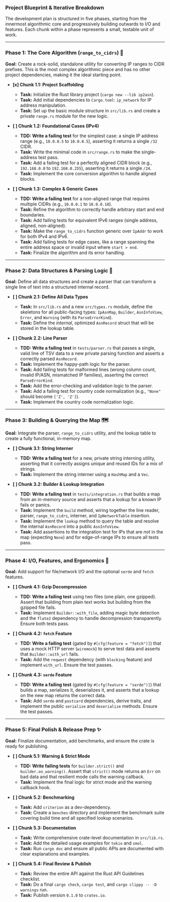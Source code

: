 ### Project Blueprint & Iterative Breakdown

The development plan is structured in five phases, starting from the innermost
algorithmic core and progressively building outwards to I/O and features. Each
chunk within a phase represents a small, testable unit of work.

---

### **Phase 1: The Core Algorithm (`range_to_cidrs`)** 🧠

**Goal:** Create a rock-solid, standalone utility for converting IP ranges to CIDR prefixes. This is the most complex algorithmic piece and has no other project dependencies, making it the ideal starting point.

* **[x] Chunk 1.1: Project Scaffolding**
    * **Task:** Initialize the Rust library project (`cargo new --lib ip2asn`).
    * **Task:** Add initial dependencies to `Cargo.toml`: `ip_network` for IP address manipulation.
    * **Task:** Set up the basic module structure in `src/lib.rs` and create a private `range.rs` module for the new logic.

* **[ ] Chunk 1.2: Foundational Cases (IPv4)**
    * **TDD: Write a failing test** for the simplest case: a single IP address range (e.g., `10.0.0.5` to `10.0.0.5`), asserting it returns a single `/32` CIDR.
    * **Task:** Write the minimal code in `src/range.rs` to make the single-address test pass.
    * **Task:** Add a failing test for a perfectly aligned CIDR block (e.g., `192.168.0.0` to `192.168.0.255`), asserting it returns a single `/24`.
    * **Task:** Implement the core conversion algorithm to handle aligned blocks.

* **[ ] Chunk 1.3: Complex & Generic Cases**
    * **TDD: Write a failing test** for a non-aligned range that requires multiple CIDRs (e.g., `10.0.0.1` to `10.0.0.10`).
    * **Task:** Refine the algorithm to correctly handle arbitrary start and end boundaries.
    * **Task:** Add failing tests for equivalent IPv6 ranges (single address, aligned, non-aligned).
    * **Task:** Make the `range_to_cidrs` function generic over `IpAddr` to work for both IPv4 and IPv6.
    * **Task:** Add failing tests for edge cases, like a range spanning the entire address space or invalid input where `start > end`.
    * **Task:** Finalize the algorithm and its error handling.

---

### **Phase 2: Data Structures & Parsing Logic** 📝

**Goal:** Define all data structures and create a parser that can transform a single line of text into a structured internal record.

* **[ ] Chunk 2.1: Define All Data Types**
    * **Task:** In `src/lib.rs` and a new `src/types.rs` module, define the skeletons for all public-facing types: `IpAsnMap`, `Builder`, `AsnInfoView`, `Error`, and `Warning` (with its `ParseErrorKind`).
    * **Task:** Define the *internal*, optimized `AsnRecord` struct that will be stored in the lookup table.

* **[ ] Chunk 2.2: Line Parser**
    * **TDD: Write a failing test** in `tests/parser.rs` that passes a single, valid line of TSV data to a new private parsing function and asserts a correctly parsed `AsnRecord`.
    * **Task:** Implement the happy-path logic for the parser.
    * **Task:** Add failing tests for malformed lines (wrong column count, invalid IP/ASN, mismatched IP families), asserting the correct `ParseErrorKind`.
    * **Task:** Add the error-checking and validation logic to the parser.
    * **Task:** Add a failing test for country code normalization (e.g., `"None"` should become `['Z', 'Z']`).
    * **Task:** Implement the country code normalization logic.

---

### **Phase 3: Building & Querying the Map** 🗺️

**Goal:** Integrate the parser, `range_to_cidrs` utility, and the lookup table to create a fully functional, in-memory map.

* **[ ] Chunk 3.1: String Interner**
    * **TDD: Write a failing test** for a new, private string interning utility, asserting that it correctly assigns unique and reused IDs for a mix of strings.
    * **Task:** Implement the string interner using a `HashMap` and a `Vec`.

* **[ ] Chunk 3.2: Builder & Lookup Integration**
    * **TDD: Write a failing test** in `tests/integration.rs` that builds a map from an in-memory source and asserts that a lookup for a known IP fails or panics.
    * **Task:** Implement the `build` method, wiring together the line reader, parser, `range_to_cidrs`, interner, and `IpNetworkTable` insertion.
    * **Task:** Implement the `lookup` method to query the table and resolve the internal `AsnRecord` into a public `AsnInfoView`.
    * **Task:** Add assertions to the integration test for IPs that are *not* in the map (expecting `None`) and for edge-of-range IPs to ensure all tests pass.

---

### **Phase 4: I/O, Features, and Ergonomics** 🔌

**Goal:** Add support for file/network I/O and the optional `serde` and `fetch` features.

* **[ ] Chunk 4.1: Gzip Decompression**
    * **TDD: Write a failing test** using two files (one plain, one gzipped). Assert that building from plain text works but building from the gzipped file fails.
    * **Task:** Implement `Builder::with_file`, adding magic byte detection and the `flate2` dependency to handle decompression transparently. Ensure both tests pass.

* **[ ] Chunk 4.2: `fetch` Feature**
    * **TDD: Write a failing test** (gated by `#[cfg(feature = "fetch")]`) that uses a mock HTTP server (`wiremock`) to serve test data and asserts that `Builder::with_url` fails.
    * **Task:** Add the `reqwest` dependency (with `blocking` feature) and implement `with_url`. Ensure the test passes.

* **[ ] Chunk 4.3: `serde` Feature**
    * **TDD: Write a failing test** (gated by `#[cfg(feature = "serde")]`) that builds a map, serializes it, deserializes it, and asserts that a lookup on the new map returns the correct data.
    * **Task:** Add `serde` and `postcard` dependencies, derive traits, and implement the public `serialize` and `deserialize` methods. Ensure the test passes.

---

### **Phase 5: Final Polish & Release Prep** ✨

**Goal:** Finalize documentation, add benchmarks, and ensure the crate is ready for publishing.

* **[ ] Chunk 5.1: Warning & Strict Mode**
    * **TDD: Write failing tests** for `builder.strict()` and `builder.on_warning()`. Assert that `strict()` mode returns an `Err` on bad data and that resilient mode calls the warning callback.
    * **Task:** Implement the final logic for strict mode and the warning callback hook.

* **[ ] Chunk 5.2: Benchmarking**
    * **Task:** Add `criterion` as a dev-dependency.
    * **Task:** Create a `benches` directory and implement the benchmark suite covering build time and all specified lookup scenarios.

* **[ ] Chunk 5.3: Documentation**
    * **Task:** Write comprehensive crate-level documentation in `src/lib.rs`.
    * **Task:** Add the detailed usage examples for `tokio` and `smol`.
    * **Task:** Run `cargo doc` and ensure all public APIs are documented with clear explanations and examples.

* **[ ] Chunk 5.4: Final Review & Publish**
    * **Task:** Review the entire API against the Rust API Guidelines checklist.
    * **Task:** Do a final `cargo check`, `cargo test`, and `cargo clippy -- -D warnings` run.
    * **Task:** Publish version `0.1.0` to `crates.io`.
